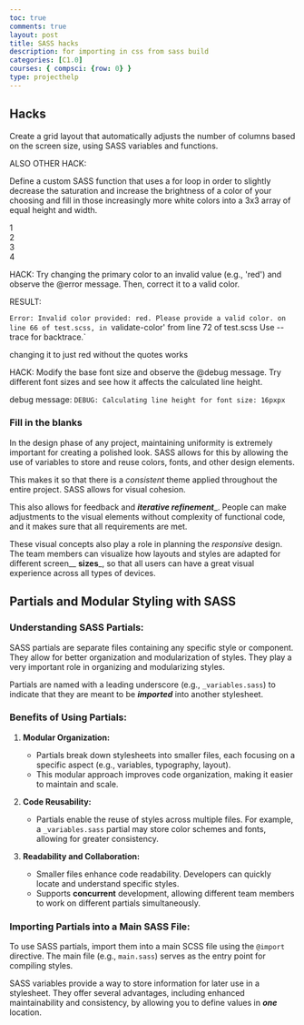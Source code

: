 ```yaml
---
toc: true
comments: true
layout: post
title: SASS hacks
description: for importing in css from sass build
categories: [C1.0]
courses: { compsci: {row: 0} }
type: projecthelp
---
```


## Hacks

Create a grid layout that automatically adjusts the number of columns based on the screen size, using SASS variables and functions.

ALSO OTHER HACK:

Define a custom SASS function that uses a for loop in order to slightly decrease the saturation and increase the brightness of a color of your choosing and fill in those increasingly more white colors into a 3x3 array of equal height and width.


<html>

<head>
  <link rel="stylesheet" href="/JN-CSAblog/sass/output.css">
  <title>Responsive Grid Layout test</title>
</head>
<body>
  <div class="grid-container">
    <div class="grid-item">1</div>
    <div class="grid-item">2</div>
    <div class="grid-item">3</div>
    <div class="grid-item">4</div>
</div>
    <div class="color-square">
    <div></div>
    <div></div>
    <div></div>
    <div></div>
    <div></div>
    <div></div>
    <div></div>
    <div></div>
    <div></div>
  </div>
</body>
</html>

HACK: Try changing the primary color to an invalid value (e.g., 'red') and observe the @error message. Then, correct it to a valid color.

RESULT:

`Error: Invalid color provided: red. Please provide a valid color.
        on line 66 of test.scss, in `validate-color'
        from line 72 of test.scss
  Use --trace for backtrace.`

changing it to just red without the quotes works 

HACK: Modify the base font size and observe the @debug message. Try different font sizes and see how it affects the calculated line height.

debug message: `DEBUG: Calculating line height for font size: 16pxpx`


### Fill in the blanks

In the design phase of any project, maintaining uniformity is extremely important for creating a polished look. SASS allows for this by allowing the use of variables to store and reuse colors, fonts, and other design elements.

This makes it so that there is a _consistent_ theme applied throughout the entire project. SASS allows for visual cohesion.

This also allows for feedback and ___iterative refinement____. People can make adjustments to the visual elements without complexity of functional code, and it makes sure that all requirements are met. 

These visual concepts also play a role in planning the _responsive_ design. The team members can visualize how layouts and styles are adapted for different screen__ ____sizes_____, so that all users can have a great visual experience across all types of devices.




## Partials and Modular Styling with SASS

### Understanding SASS Partials:

SASS partials are separate files containing any specific style or component. They allow for better organization and modularization of styles. They play a very important role in organizing and modularizing styles. 

Partials are named with a leading underscore (e.g., `_variables.sass`) to indicate that they are meant to be ___imported___ into another stylesheet.

### Benefits of Using Partials:

1. **Modular Organization:**
   - Partials break down stylesheets into smaller files, each focusing on a specific aspect (e.g., variables, typography, layout).
   - This modular approach improves code organization, making it easier to maintain and scale.

2. **Code Reusability:**
   - Partials enable the reuse of styles across multiple files. For example, a `_variables.sass` partial may store color schemes and fonts, allowing for greater consistency.

3. **Readability and Collaboration:**
   - Smaller files enhance code readability. Developers can quickly locate and understand specific styles.
   - Supports ____concurrent____ development, allowing different team members to work on different partials simultaneously.

### Importing Partials into a Main SASS File:

To use SASS partials, import them into a main SCSS file using the `@import` directive. The main file (e.g., `main.sass`) serves as the entry point for compiling styles.


SASS variables provide a way to store information for later use in a stylesheet. They offer several advantages, including enhanced maintainability and consistency, by allowing you to define values in ___one___ location.